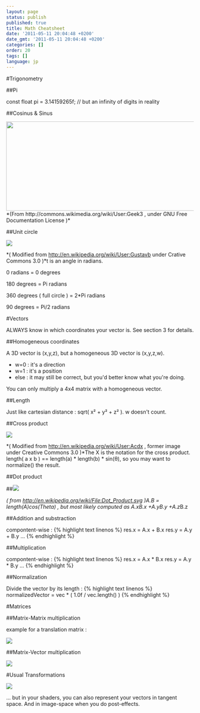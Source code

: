```yaml
---
layout: page
status: publish
published: true
title: Math Cheatsheet
date: '2011-05-11 20:04:48 +0200'
date_gmt: '2011-05-11 20:04:48 +0200'
categories: []
order: 20
tags: []
language: jp
---
```


#Trigonometry


##Pi

const float pi = 3.14159265f; // but an infinity of digits in reality

##Cosinus & Sinus

<img class="alignnone" title="Sine_cosine_one_period" src="http://upload.wikimedia.org/wikipedia/commons/thumb/7/71/Sine_cosine_one_period.svg/600px-Sine_cosine_one_period.svg.png" alt="" width="600" height="240" />
*(From http://commons.wikimedia.org/wiki/User:Geek3 , under GNU Free Documentation License )*

##Unit circle

![]({{site.baseurl}}/assets/images/math-cheatsheet/UnitCircle.png)

*( Modified from http://en.wikipedia.org/wiki/User:Gustavb under Crative Commons 3.0 )*t is an angle in radians.

0 radians = 0 degrees

180 degrees = Pi radians

360 degrees ( full circle ) = 2*Pi radians

90 degrees = Pi/2 radians

#Vectors

ALWAYS know in which coordinates your vector is. See section 3 for details.

##Homogeneous coordinates

A 3D vector is (x,y,z), but a homogeneous 3D vector is (x,y,z,w).

* w=0 : it's a direction
* w=1 : it's a position
* else : it may still be correct, but you'd better know what you're doing.

You can only multiply a 4x4 matrix with a homogeneous vector.

##Length

Just like cartesian distance : sqrt( x&sup2; + y&sup2; + z&sup2; ). w doesn't count.

##Cross product

![]({{site.baseurl}}/assets/images/math-cheatsheet/Right_hand_rule_cross_product.png)

*( Modified from http://en.wikipedia.org/wiki/User:Acdx , former image under Creative Commons 3.0 )*The X is the notation for the cross product. length( a x b ) == length(a) * length(b) * sin(&theta;), so you may want to normalize() the result.

##Dot product


##![]({{site.baseurl}}/assets/images/math-cheatsheet/DotProduct.png)


*( from http://en.wikipedia.org/wiki/File:Dot_Product.svg )*A.B = length(A)*cos(Theta) , but most likely computed as A.x*B.x +A.y*B.y +A.z*B.z

##Addition and substraction

compontent-wise :
{% highlight text linenos %}
res.x = A.x + B.x
res.y = A.y + B.y
...
{% endhighlight %}
 

##Multiplication

compontent-wise :
{% highlight text linenos %}
res.x = A.x * B.x
res.y = A.y * B.y
...
{% endhighlight %}

##Normalization

Divide the vector by its length :
{% highlight text linenos %}
normalizedVector = vec * ( 1.0f / vec.length() )
{% endhighlight %}

#Matrices


##Matrix-Matrix multiplication

example for a translation matrix :

![]({{site.baseurl}}/assets/images/math-cheatsheet/translationExamplePosition1.png)


 

##Matrix-Vector multiplication

![]({{site.baseurl}}/assets/images/math-cheatsheet/MatrixXVect.gif)


#Usual Transformations

![]({{site.baseurl}}/assets/images/math-cheatsheet/MVP.png)


... but in your shaders, you can also represent your vectors in tangent space. And in image-space when you do post-effects.
<div id="_mcePaste" class="mcePaste" style="position: absolute; left: -10000px; top: 1254px; width: 1px; height: 1px; overflow: hidden;">res.x = A.x + B.x</div>
